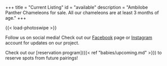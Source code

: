 +++
title = "Current Listing"
id = "available"
description = "Ambilobe Panther Chameleons for sale. All our chameleons are at least 3 months of age."
+++

{{< load-photoswipe >}}

Follow us on social media! Check out our [Facebook](https://www.facebook.com/jonmarkhill) page or [Instagram](https://www.instagram.com/ipardalis/) account for updates on our project.

Check out our [reservation program]({{< ref "babies/upcoming.md" >}}) to reserve spots from future pairings!

